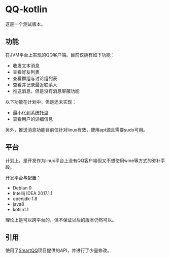 # QQ-kotlin

这是一个测试版本。

## 功能

在JVM平台上实现的QQ客户端。目前仅拥有如下功能：
* 收发文本消息
* 查看好友列表
* 查看群组与讨论组列表
* 查看并记录最近联系人
* 推送消息，但是没有消息屏蔽功能

以下功能在计划中，但是还未实现：
* 最小化到系统托盘
* 查看用户的详细信息

另外，推送消息功能目前仅针对linux有效，使用apt源且需要sudo可用。

## 平台

计划上，是开发作为linux平台上没有QQ客户端但又不想使用wine等方式的弥补手段。

开发平台与配置：
* Debian 9
* Intellij IDEA 2017.1.1
* openjdk-1.8
* java8
* kotlin1.1

理论上是可以跨平台的，但不保证以后的版本仍然可以。

## 引用

使用了[SmartQQ](https://github.com/ScienJus/smartqq)项目提供的API，并进行了少量修改。